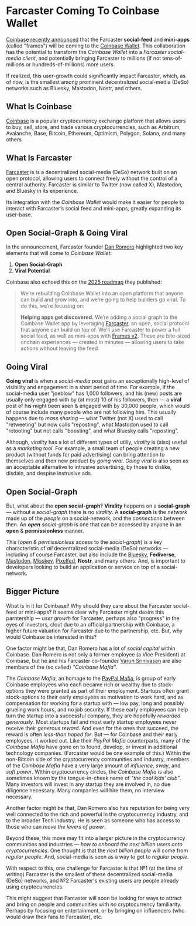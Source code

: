 # Farcaster Coming To Coinbase Wallet

[Coinbase recently announced](https://warpcast.com/coinbasewallet/0x5f8e2bbf) that the Farcaster **social-feed** and **mini-apps** (called "frames") will be coming to the [Coinbase Wallet](https://www.coinbase.com/wallet).
This collaboration has the potential to transform the _Coinbase Wallet_ into a _Farcaster social-media client_, and potentially bringing Farcaster to millions (if not tens-of-millions or hundreds-of-millions) more users.

If realized, this user-growth could significantly impact Farcaster, which, as of now, is the smallest among prominent decentralized social-media (DeSo) networks such as Bluesky, Mastodon, Nostr, and others.

## What Is Coinbase

[Coinbase](https://www.coinbase.com/) is a popular cryptocurrency exchange platform that allows users to buy, sell, store, and trade various cryptocurrencies, such as Arbitrum, Avalanche, Base, Bitcoin, Ethereum, Optimism, Polygon, Solana, and many others.

## What Is Farcaster

[Farcaster](https://www.farcaster.xyz/) is is a decentralized social-media (DeSo) network built on an open protocol, allowing users to connect freely without the control of a central authority.
Farcaster is similar to Twitter (now called X), Mastodon, and Bluesky in its experience.

Its integration with the _Coinbase Wallet_ would make it easier for people to interact with Farcaster’s social feed and mini-apps, greatly expanding its user-base.

## Open Social-Graph & Going Viral

In the announcement, Farcaster founder [Dan Romero](https://warpcast.com/dwr.eth) highlighted two key elements that will come to _Coinbase Wallet_:

1. **Open Social-Graph**
2. **Viral Potential**

Coinbase also echoed this on the [2025 roadmap](https://base.mirror.xyz/AStCR6Mtv7U6yEL0K4tpeXvrKaN_LbGySt0tPfn_Eyw) they published:

> We’re rebuilding Coinbase Wallet into an open platform that anyone can build and grow into, and we’re going to help builders go viral. To do this, we’re focusing on:
>
> **Helping apps get discovered.** We’re adding a social graph to the Coinbase Wallet app by leveraging [Farcaster](http://farcaster.xyz/), an open, social protocol that anyone can build on top of. We’ll use Farcaster to power a full social feed, as well as mini-apps with [Frames v2](https://docs.farcaster.xyz/developers/frames/v2/). These are bite-sized onchain experiences — created in minutes — allowing users to take actions without leaving the feed.

## Going Viral

**Going viral** is when a _social-media post_ gains an exceptionally high-level of visibility and engagement in a short period of time.
For example, if the social-media user "joeblow" has 1,000 followers, and his (new) posts are usually only engaged with by (at most) 10 of his followers, then — a **viral** post of his might been seen & engaged with by 30,000 people, which would of course include many people who are not following him.
This usually happens due to _mass sharing_ — what Twitter (not X) used to call "retweeting" but now calls "reposting", what Mastodon used to call "retooting" but not calls "boosting", and what Bluesky calls "reposting".

Although, _virality_ has a lot of different types of utiliy, _virality_ is (also) useful as a _marketing tool_.
For example, a small team of people creating a new product (without funds for paid advertising) can bring attention to themselves and their new product by _going viral_.
_Going viral_ is also seen as an acceptable alternative to intrusive advertising, by those to dislike, disdain, and despise instrusive ads.

## Open Social-Graph

But, what about the **open social-graph**‽
**Virality** happens on a **social-graph** — without a _social-graph_ there is no _virality_.
A **social-graph** is the _network_ made up of the _people_ on a social-network, and the _connections_ between then.
An _**open** social-graph_ is one that can be accessed by anyone in an **open** & **permissionless** manner.

This (_open_ & _permissionless_ access to the _social-graph_) is a key characteristic of _all_ decentralized social-media (DeSo) networks
—
including of course Farcaster, but also include the [Bluesky](https://bsky.app/), **Fediverse**, [Mastodon](https://joinmastodon.org/), [Misskey](https://misskey-hub.net/), [Pixelfed](https://pixelfed.org/), **Nostr**, and many others.
And, is important to developers looking to build an application or service on top of a social-network.

## Bigger Picture

What is in it for Coinbase‽
Why should they care about the Farcaster social-feed or mini-apps‽
It seems clear why Farcaster might desire this parntership
—
_user growth_ for Farcaster,
perhaps also "progress" in the eyes of investors,
clout due to an official partnership with Coinbase,
a higher future valuation for Farcaster due to the partnership,
etc.
But, why would Coinbase be interested in this‽

One factor might be that, Dan Romero has a lot of _social capital_ within Coinbase.
Dan Romero is not only a former employee (a Vice President) at Coinbase, but he and his Farcaster co-founder [Varun Srinivasan](https://warpcast.com/v) are also members of the (so called) _"Coinbase Mafia"_.

The _Coinbase Mafia_, an homage to the [PayPal Mafia](https://en.wikipedia.org/wiki/PayPal_Mafia), is group of early Coinbase employees who each became rich or wealthy due to stock-options they were granted as part of their employment.
Startups often grant stock-options to their early employees as motivation to work hard, and as compensation for working for a startup with — low pay, long and possibly grueling work hours, and no job security.
If these early employees can help turn the startup into a successful company, they are hopefully _rewarded generously_.
Most startups fail and most early startup employees never receive their _generous reward_.
And even for the ones that succeed, the reward is often _less-than hoped for_.
But — for Coinbase and their early employees, it worked out.
Like their _PayPal Mafia_ counterparts, many of the _Coinbase Mafia_ have gone on to found, develop, or invest in additional technology companies.
(Farcaster would be one example of this.)
Within the non-Bitcoin side of the cryptocurrency communities and industry, members of the _Coinbase Mafia_ have a very large amount of _influence_, _sway_, and _soft power_.
Within cryptocurrency circles, the _Coinbase Mafia_ is also sometimes known by the tongue-in-cheek name of _"the cool kids' club"_.
Many investors will invest in any startup they are involved in, no due diligence necessary.
Many companies will hire them, no interview necessary.

Another factor might be that, Dan Romero also has reputation for being very well connected to the rich and powerful in the cryptocurrency industry, and to the broader Tech industry.
He is seen as someone who has access to those who can _move the levers of power_.

Beyond these, this move may fit into a larger picture in the cryptocurrency communities and industries
—
_how to onboard the next billion users onto cryptocurrencies_.
One thought is that the _next billion people_ will come from _regular people_.
And, social-media is seen as a way to get to _regular people_.

With respect to this, one challenge for Farcaster is that №1 (at the time of writing) Farcaster is the smallest of these decentralized social-media (DeSo) networks, and №2 Farcaster's existing users are people already using cryptocurrencies.

This might suggest that Farcaster will soon be looking for ways to attract and bring on people and communities with _no_ cryptocurrency familiarity.
Perhaps by focusing on entertainment, or by bringing on influencers (who would draw their fans to Farcaster), etc.
